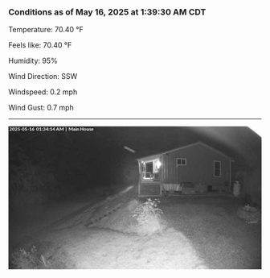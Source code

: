 ### Conditions as of May 16, 2025 at 1:39:30 AM CDT 

Temperature: 70.40 &deg;F

Feels like: 70.40 &deg;F

Humidity: 95%

Wind Direction: SSW

Windspeed: 0.2 mph

Wind Gust: 0.7 mph

---

<img src="./images/latest.jpeg"/>

